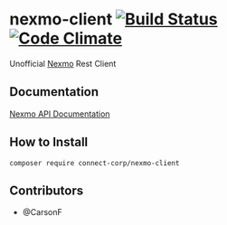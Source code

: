 nexmo-client [![Build Status](https://travis-ci.org/ConnectCorp/nexmo-client.svg?branch=master)](https://travis-ci.org/ConnectCorp/nexmo-client) [![Code Climate](https://codeclimate.com/github/ConnectCorp/nexmo-client/badges/gpa.svg)](https://codeclimate.com/github/ConnectCorp/nexmo-client)
============
Unofficial [Nexmo](https://www.nexmo.com/) Rest Client 
## Documentation
[Nexmo API Documentation](https://docs.nexmo.com/) 
## How to Install
```composer require connect-corp/nexmo-client```
## Contributors
- @CarsonF
